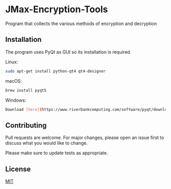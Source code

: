 # JMax-Encryption-Tools
Program that collects the various methods of encryption and decryption

## Installation

The program uses PyQt as GUI so its installation is required.

Linux:
```bash
sudo apt-get install python-qt4 qt4-designer
```
macOS:
```bash
brew install pyqt5
```
Windows:
```bash
Download [here](https://www.riverbankcomputing.com/software/pyqt/download5)
```

## Contributing
Pull requests are welcome. For major changes, please open an issue first to discuss what you would like to change.

Please make sure to update tests as appropriate.

## License
[MIT](https://choosealicense.com/licenses/mit/)
